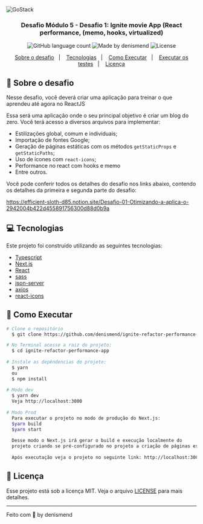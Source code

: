 <img alt="GoStack" src="https://repository-images.githubusercontent.com/346402665/17e19380-840e-11eb-86b6-5475e99b6392" />

<h3 align="center">
  Desafio Módulo 5 - Desafio 1: Ignite movie App (React performance, (memo, hooks, virtualized)
</h3>

<p align="center">
  <img alt="GitHub language count" src="https://img.shields.io/github/languages/count/denismend/ignite-refactor-performance-app?color=%2304D361">

  <img alt="Made by denismend" src="https://img.shields.io/badge/made%20by-denismend-%2304D361">

  <img alt="License" src="https://img.shields.io/badge/license-MIT-%2304D361">
</p>

<p align="center">
  <a href="#rocket-sobre-o-desafio">Sobre o desafio</a>&nbsp;&nbsp;&nbsp;|&nbsp;&nbsp;&nbsp;
  <a href="#computer-tecnologias">Tecnologias</a>&nbsp;&nbsp;&nbsp;|&nbsp;&nbsp;&nbsp;
  <a href="#construction_worker-como-executar">Como Executar</a>&nbsp;&nbsp;&nbsp;|&nbsp;&nbsp;&nbsp;
  <a href="#test_tube-executar-os-testes">Executar os testes</a>&nbsp;&nbsp;&nbsp;|&nbsp;&nbsp;&nbsp;
  <a href="#memo-licença">Licença</a>
</p>

## :rocket: Sobre o desafio

Nesse desafio, você deverá criar uma aplicação para treinar o que aprendeu até agora no ReactJS

Essa será uma aplicação onde o seu principal objetivo é criar um blog do zero. Você terá acesso a diversos arquivos para implementar:

- Estilizações global, comum e individuais;
- Importação de fontes Google;
- Geração de páginas estáticas com os métodos `getStaticProps` e `getStaticPaths`;
- Uso de ícones com `react-icons`;
- Performance no react com hooks e memo
- Entre outros.

Você pode conferir todos os detalhes do desafio nos links abaixo, contendo os detalhes da primeira e segunda parte do desafio:

https://efficient-sloth-d85.notion.site/Desafio-01-Otimizando-a-aplica-o-2942004b422d455891756300d88d0b9a

## :computer: Tecnologias
Este projeto foi construído utilizando as seguintes tecnologias:

* [Typescript](https://www.typescriptlang.org/)
* [Next.js](https://nextjs.org/)
* [React](https://reactjs.org/)
* [sass](https://sass-lang.com/)
* [json-server](https://www.npmjs.com/package/json-server)
* [axios](https://axios-http.com/docs/intro)
* [react-icons](https://react-icons.github.io/react-icons/)


## :construction_worker: Como Executar
```bash
# Clone o repositório
  $ git clone https://github.com/denismend/ignite-refactor-performance-app.git

# No Terminal acesse a raiz do projeto:
  $ cd ignite-refactor-performance-app
  
# Instale as depêndencias do projeto:
  $ yarn
  ou 
  $ npm install
   
# Modo dev
  $ yarn dev
  Veja http://localhost:3000
  
# Modo Prod
  Para executar o projeto no modo de produção do Next.js:
  $yarn build
  $yarn start
  
  Desse modo o Next.js irá gerar o build e execução localmente do 
  projeto criando se pré-configurado no projeto a criação de páginas estáticas
  
  Após executação veja o projeto no seguinte link: http://localhost:3000
```

## :memo: Licença

Esse projeto está sob a licença MIT. Veja o arquivo [LICENSE](LICENSE) para mais detalhes.

---

Feito com 💜 by denismend
